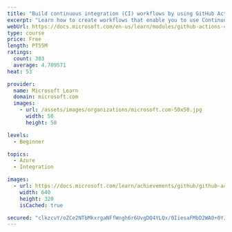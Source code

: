 ```yaml
---
title: "Build continuous integration (CI) workflows by using GitHub Actions"
excerpt: "Learn how to create workflows that enable you to use Continuous Integration (CI) for your projects."
webUrl: https://docs.microsoft.com/en-us/learn/modules/github-actions-ci/
type: course
price: Free
length: PT55M
ratings:
  count: 303
  average: 4.709571
heat: 53

provider:
  name: Microsoft Learn
  domain: microsoft.com
  images:
    - url: /assets/images/organizations/microsoft.com-50x50.jpg
      width: 50
      height: 50

levels:
  - Beginner

topics:
  - Azure
  - Integration

images:
  - url: https://docs.microsoft.com/learn/achievements/github/github-actions-ci-social.png
    width: 640
    height: 320
    isCached: true

secured: "clkzcvY/oZCe2NTbMkxrgaNFfWngh6r6UvgDQ4YLQx/0IiesaFMbD2WA0+0YJDfXESh8R+iNm9X59VGxriohn2hxzpdjafOyeAcO1tETzvE1Ywwedha9lTOz2H5AmxDQnWXlJg8Ztfh0lDmAWtqtgWrn/XuoAFQulwk7n/ht6NOhPw8JCxOaXIkKSeIxWTZJYuIX3aV67eMdvxIkOK9vfdAe6J2PoOYy0WqtGBd41qxAnd7s9M5pDH1a6l1jgCl2XtYv7rcs9CNpqifF05U8FjoEDnQovRxB/nMgy3ZXi8OOWnTJsS4VCXgB+rwt0kOJmsailw6QHVjXQ2AUsG9SNzzCc+Sy+RyILnboaysf98CUsNXQ/9HaiuZYPj3WOSuQmFSmtCIUT8u48JPVnE8jEFeUcoXsWSDf5KEqot3aLp0=;tnGgau2sZanqLfw0ZY39UA=="
---
```


